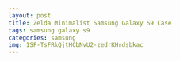 ```yaml
---
layout: post
title: Zelda Minimalist Samsung Galaxy S9 Case
tags: samsung galaxy s9
categories: samsung
img: 1SF-TsFRkQjtHCbNvU2-zedrKHrdsbkac
---
```


